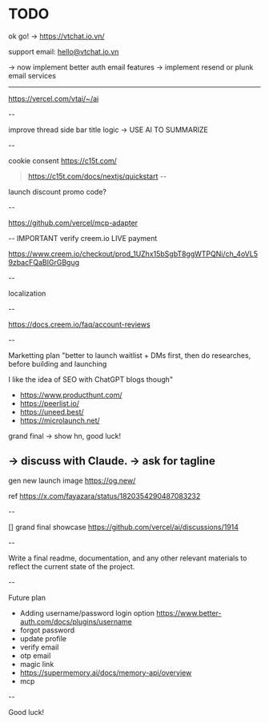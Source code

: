 # TODO

ok go! -> https://vtchat.io.vn/

support email: hello@vtchat.io.vn

-> now implement better auth email features
-> implement resend or plunk email services

------
https://vercel.com/vtai/~/ai

--

improve thread side bar title logic -> USE AI TO SUMMARIZE

--

cookie consent https://c15t.com/

> https://c15t.com/docs/nextjs/quickstart
--

launch discount promo code?

--

https://github.com/vercel/mcp-adapter

--
IMPORTANT verify creem.io LIVE payment

https://www.creem.io/checkout/prod_1UZhx15bSgbT8ggWTPQNi/ch_4oVL59zbacFQaBIGrGBgug

--

localization

--

https://docs.creem.io/faq/account-reviews

--

Marketting plan
"better to launch waitlist + DMs first, then do researches, before building and launching

I like the idea of SEO with ChatGPT blogs though"

+ https://www.producthunt.com/
+ https://peerlist.io/
+ https://uneed.best/
+ https://microlaunch.net/


grand final -> show hn, good luck!

-> discuss with Claude.
-> ask for tagline
--

gen new launch image https://og.new/

ref https://x.com/fayazara/status/1820354290487083232

--

[] grand final showcase <https://github.com/vercel/ai/discussions/1914>

--

Write a final readme, documentation, and any other relevant materials to reflect the current state of the project.

--

Future plan
+ Adding username/password login option https://www.better-auth.com/docs/plugins/username
+ forgot password
+ update profile
+ verify email
+ otp email
+ magic link
+ https://supermemory.ai/docs/memory-api/overview
+ mcp

--

Good luck!
